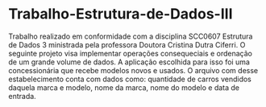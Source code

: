 # Trabalho-Estrutura-de-Dados-III

Trabalho realizado em conformidade com a disciplina SCC0607 Estrutura de Dados 3 ministrada pela professora Doutora Cristina Dutra Ciferri.
O seguinte projeto visa implementar operações consequeciais e ordenação de um grande volume de dados.
A aplicação escolhida para isso foi uma concessionária que recebe modelos novos e usados. O arquivo com desse estabelecimento conta com dados como: quantidade de carros vendidos daquela marca e modelo, nome da marca, nome do modelo e data de entrada.
